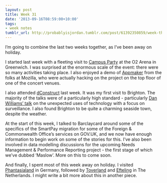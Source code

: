 ```yaml
---
layout: post
title: Week 31
date: '2013-09-16T08:59:00+10:00'
tags:
- week notes
tumblr_url: http://probablyisjordan.tumblr.com/post/61392350859/week-thirty-one
---
```

<p>I&rsquo;m going to combine the last two weeks together, as I&rsquo;ve been away on holiday.</p>

<p>I started last week with a fleeting visit to <a href="http://www.campus-party.eu/">Campus Party</a> at the O2 Arena in Greenwich. I was surprised at the enormous scale of the event: there were so many activities taking place. I also enjoyed a demo of <a href="https://github.com/mozilla/appmaker">Appmaker</a> from the folks at Mozilla, who were actually hacking on the project on the top floor of one of the concert venues.</p>

<p>I also attended <a href="http://2013.dconstruct.org/">dConstruct</a> last week. It was my first visit to Brighton. The majority of the talks were of a particularly high standard - particularly <a href="http://www.iamdanw.com/said/unexpected/">Dan Williams&rsquo; talk</a> on the unexpected uses of technology with a focus on surveillance. I also found Brighton to be quite a charming seaside town, despite the weather.</p>

<p>At the start of this week, I talked to Barclaycard around some of the specifics of the SmartPay migration for some of the Foreign &amp; Commonwealth Office&rsquo;s services on GOV.UK, and we now have enough information to begin work on some of the stories for this. I&rsquo;ve also been involved in data modelling discussions for the upcoming Needs Management &amp; Performance Reporting project - the first stage of which we&rsquo;ve dubbed &lsquo;Maslow&rsquo;. More on this to come soon.</p>

<p>And finally, I spent most of this week away on holiday. I visited <a href="https://en.wikipedia.org/wiki/Phantasialand">Phantasialand</a> in Germany, followed by <a href="https://en.wikipedia.org/wiki/Toverland">Toverland</a> and <a href="https://en.wikipedia.org/wiki/Efteling">Efteling</a> in The Netherlands. I might write a bit more about this in another piece.</p>
